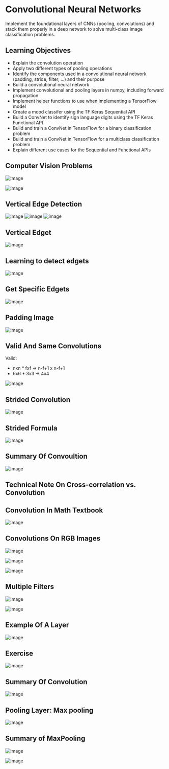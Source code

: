 # Convolutional Neural Networks

Implement the foundational layers of CNNs (pooling, convolutions) and stack them properly in a deep network to solve multi-class image classification problems.

## Learning Objectives

* Explain the convolution operation
* Apply two different types of pooling operations
* Identify the components used in a convolutional neural network (padding, stride, filter, ...) and their purpose
* Build a convolutional neural network
* Implement convolutional and pooling layers in numpy, including forward propagation
* Implement helper functions to use when implementing a TensorFlow model
* Create a mood classifer using the TF Keras Sequential API
* Build a ConvNet to identify sign language digits using the TF Keras Functional API
* Build and train a ConvNet in TensorFlow for a binary classification problem
* Build and train a ConvNet in TensorFlow for a multiclass classification problem
* Explain different use cases for the Sequential and Functional APIs

## Computer Vision Problems

![image](images/1.png)

![image](images/2.png)

## Vertical Edge Detection

![image](images/3.png)
![image](images/4.png)
![image](images/5.png)

## Vertical Edget

![image](images/6.png)

## Learning to detect edgets

![image](images/7.png)

## Get Specific Edgets 

![image](images/8.png)

## Padding Image

![image](images/9.png)

## Valid And Same Convolutions
Valid: 
* nxn * fxf -> n-f+1  x n-f+1 
* 6x6 * 3x3 -> 4x4

![image](images/11.png)

## Strided Convolution

![image](images/12.png)

## Strided Formula 

![image](images/13.png)

## Summary Of Convoultion

![image](images/14.png)

## Technical Note On Cross-correlation vs. Convolution

## Convolution In Math Textbook

![image](images/15.png)

## Convolutions On RGB Images

![image](images/16.png)

![image](images/17.png)

![image](images/18.png)

## Multiple Filters

![image](images/19.png)

![image](images/20.png)

## Example Of A Layer

![image](images/22.png)

## Exercise

![image](images/23.png)

## Summary Of Convolution

![image](images/24.png)

## Pooling Layer: Max pooling

![image](images/25.png)

## Summary of MaxPooling

![image](images/26.png)

![image](images/27.png)
